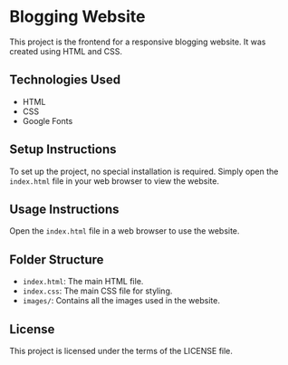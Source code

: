 # Blogging Website

This project is the frontend for a responsive blogging website. It was created using HTML and CSS.

## Technologies Used

*   HTML
*   CSS
*   Google Fonts

## Setup Instructions

To set up the project, no special installation is required. Simply open the `index.html` file in your web browser to view the website.

## Usage Instructions

Open the `index.html` file in a web browser to use the website.

## Folder Structure

*   `index.html`: The main HTML file.
*   `index.css`: The main CSS file for styling.
*   `images/`: Contains all the images used in the website.

## License

This project is licensed under the terms of the LICENSE file.